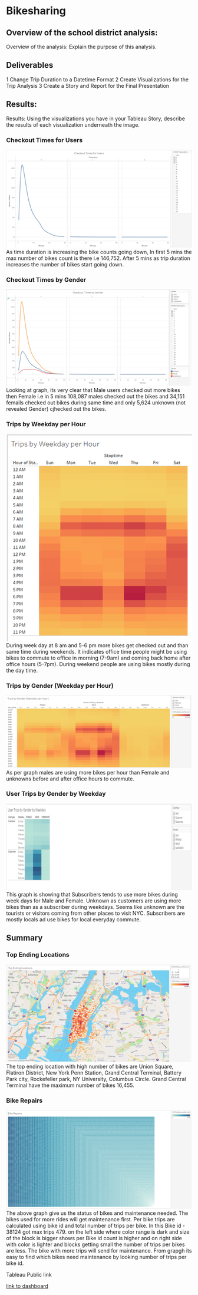 # Bikesharing

## Overview of the school district analysis:
Overview of the analysis: Explain the purpose of this analysis.

## Deliverables

1 Change Trip Duration to a Datetime Format
2 Create Visualizations for the Trip Analysis
3 Create a Story and Report for the Final Presentation

## Results:
Results: Using the visualizations you have in your Tableau Story, describe the results of each visualization underneath the image.

### Checkout Times for Users
 
 ![](https://github.com/sumanpriyah/bikesharing/blob/main/Images/Checkout%20Times%20for%20Users.png)
As time duration is increasing the bike counts going down, In first 5 mins the max number of bikes count is there i.e 146,752. 
After 5 mins as trip duration increases the number of bikes start going down. 

### Checkout Times by Gender
 ![](https://github.com/sumanpriyah/bikesharing/blob/main/Images/Checkout%20Times%20by%20Gender.png)
Looking at graph, its very clear that Male users checked out more bikes then Female i.e in 5 mins 108,087 males checked out the bikes and 34,151 femails
checked out bikes during same time and only 5,624 unknown (not revealed Gender) cjhecked out the bikes. 

### Trips by Weekday per Hour
![](https://github.com/sumanpriyah/bikesharing/blob/main/Images/Trips%20by%20Weekday%20per%20Hour.png)
During week day at 8 am and 5-6 pm more bikes get checked out and than same time during weekends. It indicates office time people might be using bikes to
commute to office in morning (7-9am) and coming back home after office hours (5-7pm). 
During weekend people are using bikes mostly during the day time. 

### Trips by Gender (Weekday per Hour)
![](https://github.com/sumanpriyah/bikesharing/blob/main/Images/Trips%20by%20Gender%20(Weekday%20per%20Hour).png)
As per graph males are using more bikes per hour than Female and unknowns before and after office hours to commute. 

### User Trips by Gender by Weekday
![](https://github.com/sumanpriyah/bikesharing/blob/main/Images/User%20Trips%20by%20Gender%20by%20Weekday.png)
This graph is showing that Subscribers tends to use more bikes during week days for Male and Female. Unknown as customers are using more bikes
than as a subscriber during weekdays. Seems like unknown are the tourists or visitors coming from other places to visit NYC. Subscribers are mostly
locals ad use bikes for local everyday commute. 



## Summary

### Top Ending Locations

![](https://github.com/sumanpriyah/bikesharing/blob/main/Images/Top%20Ending%20Locations.png)
The top ending location with high number of bikes are Union Square, Flatiron District, New York Penn Station, Grand Central Terminal, Battery Park city, 
Rockefeller park, NY University, Columbus Circle. Grand Central Terminal have the maximum number of bikes 16,455.

### Bike Repairs
![](https://github.com/sumanpriyah/bikesharing/blob/main/Images/Bike%20Repairs.png)
The above graph give us the status of bikes and maintenance needed. The bikes used for more rides will get maintenance first. Per bike trips are calculated using 
bike id and total number of trips per bike. In this Bike id - 38124 got max trips 479.
on the left side where color range is dark and size of the block is bigger shows per Bike id count is higher and on right side with color is lighter and 
blocks getting small the number of trips per bikes are less. The bike with more trips will send for maintenance. From grapgh its easy to find which bikes need
maintenance by looking number of trips per bike id. 


Tableau Public link 

[link to dashboard](https://public.tableau.com/app/profile/suman.priya/viz/Bike-SharingAnalysisinNYCforDesMoinesProject/CheckoutTimesforUsers?publish=yes)